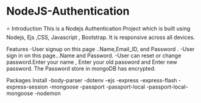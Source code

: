# NodeJS-Authentication

⭐ Introduction
This is a Nodejs Authentication Project which is built using Nodejs, Ejs ,CSS, Javascript , Bootstrap. It is responsive across all devices.


Features
-User signup on this page ..Name,Email_ID, and Password .
-User sign in on this page...Name and Password.
-User can reset or change password.Enter your name , Enter your old password and Enter new password. The Password store in mongoDB has encrypted.


Packages Install
-body-parser
-dotenv
-ejs
-express
-express-flash
-express-session
-mongoose
-passport
-passport-local
-passport-local-mongoose
-nodemon

